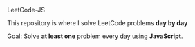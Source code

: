 LeetCode-JS

This repository is where I solve LeetCode problems **day by day**

Goal: Solve **at least one** problem every day using **JavaScript**.

